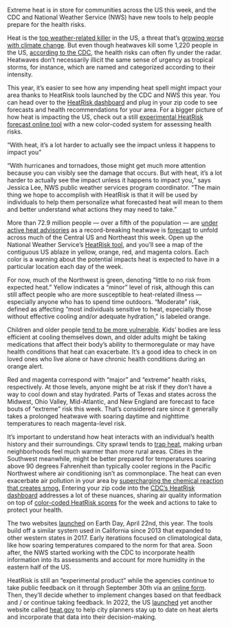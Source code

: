 Extreme heat is in store for communities across the US this week, and the CDC and National Weather Service (NWS) have new tools to help people prepare for the health risks.

Heat is the [top weather-related killer](https://www.weather.gov/hazstat/) in the US, a threat that’s [growing worse with climate change](/2021/8/9/22613531/climate-change-united-nations-report-extreme-weather-ipcc). But even though heatwaves kill some 1,220 people in the US, [according to the CDC](https://www.cdc.gov/extreme-heat/about/index.html), the health risks can often fly under the radar. Heatwaves don’t necessarily illicit the same sense of urgency as tropical storms, for instance, which are named and categorized according to their intensity.

This year, it’s easier to see how any impending heat spell might impact your area thanks to HeatRisk tools launched by the CDC and NWS this year. You can head over to the [HeatRisk dashboard](https://ephtracking.cdc.gov/Applications/HeatRisk/) and plug in your zip code to see forecasts and health recommendations for your area. For a bigger picture of how heat is impacting the US, check out a still [experimental HeatRisk forecast online tool](https://www.wpc.ncep.noaa.gov/heatrisk/) with a new color-coded system for assessing health risks.

“With heat, it’s a lot harder to actually see the impact unless it happens to impact you”

“With hurricanes and tornadoes, those might get much more attention because you can visibly see the damage that occurs. But with heat, it’s a lot harder to actually see the impact unless it happens to impact you,” says Jessica Lee, NWS public weather services program coordinator. “The main thing we hope to accomplish with HeatRisk is that it will be used by individuals to help them personalize what forecasted heat will mean to them and better understand what actions they may need to take.”

More than 72.9 million people — over a fifth of the population — are [under active heat advisories](https://www.heat.gov/) as a record-breaking heatwave is [forecast](https://www.wpc.ncep.noaa.gov/discussions/hpcdiscussions.php?disc=pmdspd) to unfold across much of the Central US and Northeast this week. Open up the National Weather Service’s [HeatRisk tool](https://www.wpc.ncep.noaa.gov/heatrisk/), and you’ll see a map of the contiguous US ablaze in yellow, orange, red, and magenta colors. Each color is a warning about the potential impacts heat is expected to have in a particular location each day of the week.

For now, much of the Northwest is green, denoting “little to no risk from expected heat.” Yellow indicates a “minor” level of risk, although this can still affect people who are more susceptible to heat-related illness — especially anyone who has to spend time outdoors. “Moderate” risk, defined as affecting “most individuals sensitive to heat, especially those without effective cooling and/or adequate hydration,” is labeled orange.

Children and older people [tend to be more vulnerable](https://www.heat.gov/pages/who-is-at-risk-to-extreme-heat). Kids’ bodies are less efficient at cooling themselves down, and older adults might be taking medications that affect their body’s ability to thermoregulate or may have health conditions that heat can exacerbate. It’s a good idea to check in on loved ones who live alone or have chronic health conditions during an orange alert.

Red and magenta correspond with “major” and “extreme” health risks, respectively. At those levels, anyone might be at risk if they don’t have a way to cool down and stay hydrated. Parts of Texas and states across the Midwest, Ohio Valley, Mid-Atlantic, and New England are forecast to face bouts of “extreme” risk this week. That’s considered rare since it generally takes a prolonged heatwave with soaring daytime and nighttime temperatures to reach magenta-level risk.

It’s important to understand how heat interacts with an individual’s health history and their surroundings. City sprawl tends to [trap heat](/2021/7/14/22575481/nyc-urban-heat-island-effect-thermal-camera-surface-temperature), making urban neighborhoods feel much warmer than more rural areas. Cities in the Southwest meanwhile, might be better prepared for temperatures soaring above 90 degrees Fahrenheit than typically cooler regions in the Pacific Northwest where air conditioning isn’t as commonplace. The heat can even exacerbate air pollution in your area by [supercharging the chemical reaction that creates smog.](https://www.epa.gov/heatislands/heat-island-impacts) Entering your zip code into the [CDC’s HeatRisk dashboard](https://ephtracking.cdc.gov/Applications/HeatRisk/) addresses a lot of these nuances, sharing air quality information on top of [color-coded HeatRisk scores](https://www.cdc.gov/heat-health/hcp/heat-forecasting-and-air-quality-tools.html) for the week and actions to take to protect your health.

The two websites [launched](https://www.cdc.gov/media/releases/2024/p0422-heat-protection.html) on Earth Day, April 22nd, this year. The tools build off a similar system used in California since 2013 that expanded to other western states in 2017. Early iterations focused on climatological data, like how soaring temperatures compared to the norm for that area. Soon after, the NWS started working with the CDC to incorporate health information into its assessments and account for more humidity in the eastern half of the US.

HeatRisk is still an “experimental product” while the agencies continue to take public feedback on it through September 30th via an [online form](https://www.surveymonkey.com/r/ExpNWSHeatRisk_2024). Then, they’ll decide whether to implement changes based on that feedback and / or continue taking feedback. In 2022, the US [launched](/2022/7/26/23278982/extreme-heatwaves-real-time-us-data-federal-website) yet another website called [heat.gov](http://heat.gov) to help city planners stay up to date on heat alerts and incorporate that data into their decision-making.
